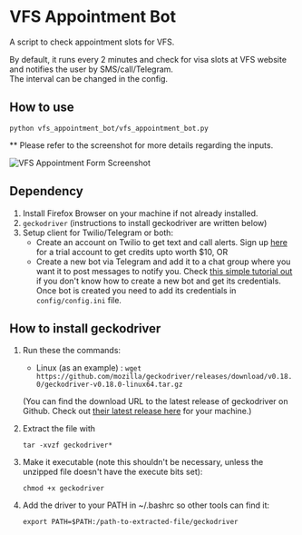 # VFS Appointment Bot

A script to check appointment slots for VFS.

By default, it runs every 2 minutes and check for visa slots at VFS website and notifies the user by SMS/call/Telegram. <br/>
The interval can be changed in the config.

## How to use

`python vfs_appointment_bot/vfs_appointment_bot.py`

** Please refer to the screenshot for more details regarding the inputs.

![VFS Appointment Form Screenshot](./assets/vfs-appointment-form.png)

## Dependency

1. Install Firefox Browser on your machine if not already installed.
2. `geckodriver` (instructions to install geckodriver are written below)
3. Setup client for Twilio/Telegram or both:
    - Create an account on Twilio to get text and call alerts. Sign up [here](https://www.twilio.com/try-twilio) for a trial account to get credits upto worth $10, OR
    - Create a new bot via Telegram and add it to a chat group where you want it to post messages to notify you. Check [this simple tutorial out](https://medium.com/codex/using-python-to-send-telegram-messages-in-3-simple-steps-419a8b5e5e2) if you don't know how to create a new bot and get its credentials. Once bot is created you need to add its credentials in `config/config.ini` file.


## How to install geckodriver

1. Run these the commands:

    - Linux (as an example) : `wget https://github.com/mozilla/geckodriver/releases/download/v0.18.0/geckodriver-v0.18.0-linux64.tar.gz`

    (You can find the download URL to the latest release of geckodriver on Github. Check out [their latest release here](https://github.com/mozilla/geckodriver/releases) for your machine.)

2. Extract the file with

    `tar -xvzf geckodriver*`

3. Make it executable (note this shouldn't be necessary, unless the unzipped file doesn't have the execute bits set):

    `chmod +x geckodriver`

4. Add the driver to your PATH in ~/.bashrc so other tools can find it:

    `export PATH=$PATH:/path-to-extracted-file/geckodriver`



